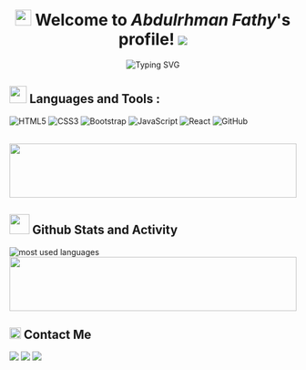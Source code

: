 <h1 align="center">
  <img src="https://media.giphy.com/media/hvRJCLFzcasrR4ia7z/giphy.gif" width="28">
   Welcome to <em>Abdulrhman Fathy</em>'s profile! 
  <img src="https://komarev.com/ghpvc/?username=AbdulrahmanFa2hy&style=flat-square&label=VIEWS">
</h1>

<!-- Typing SVG by DenverCoder1 - https://github.com/DenverCoder1/readme-typing-svg -->
<p align="center">
  <img src="https://readme-typing-svg.demolab.com?font=Kalam&weight=700&pause=1000&color=2196F3&center=true&width=435&lines=Front-End+Web+Developer+ (React .JS);Always+Learning+New+Things!" alt="Typing SVG" />
</p>

<h2><img src = "https://media2.giphy.com/media/QssGEmpkyEOhBCb7e1/giphy.gif?cid=ecf05e47a0n3gi1bfqntqmob8g9aid1oyj2wr3ds3mg700bl&rid=giphy.gif" width ="30">   
 Languages and Tools :</h2> 

 
![HTML5](https://img.shields.io/badge/-HTML5-%23E44D27?style=flat-square&logo=html5&logoColor=ffffff)
![CSS3](https://img.shields.io/badge/-CSS3-%231572B6?style=flat-square&logo=css3)
![Bootstrap](https://img.shields.io/badge/-Bootstrap-563D7C?style=flat-square&logo=Bootstrap)
![JavaScript](https://img.shields.io/badge/-JavaScript-black?style=flat-square&logo=javascript)
![React](https://img.shields.io/badge/-React-%23282C34?style=flat-square&logo=react)
![GitHub](https://img.shields.io/badge/-GitHub-181717?style=flat-square&logo=github)
 </p>

  
<br/>
<img src="https://github.com/Govindv7555/Govindv7555/blob/main/49e76e0596857673c5c80c85b84394c1.gif" width=100% height=95px>
<h2><img src = "https://media.giphy.com/media/iY8CRBdQXODJSCERIr/giphy.gif" width ="35"> Github Stats and Activity</h2>




<img src="https://github-readme-stats.vercel.app/api/top-langs?username=AbdulrahmanFa2hy&show_icons=true&locale=en&layout=compact&theme=vision-friendly-dark" alt="most used languages" />


<img src="https://github.com/Govindv7555/Govindv7555/blob/main/49e76e0596857673c5c80c85b84394c1.gif" width=100% height=95px>


<h2><img src="https://media.giphy.com/media/5WJ6SOKeNKrSzblU4R/giphy.gif" width=20> Contact Me</h2>
<a href="https://www.linkedin.com/in/abdulrahmanfa2hy/" target="_blank"><img src="https://img.shields.io/badge/-Linked in-0077B5?style=for-the-badge&logo=Linkedin&logoColor=white"/></a>
<a href="mailto:abdelrhman.fa2hy@gmail.com"><img  src="https://img.shields.io/badge/Gmail-D14836?style=for-the-badge&logo=gmail&logoColor=white"></a> 
<a href="https://wa.me/201158371316"><img src="https://img.shields.io/badge/-Whatsapp-075e54?style=for-the-badge&logo=Whatsapp&logoColor=white"></a>
<br/>


